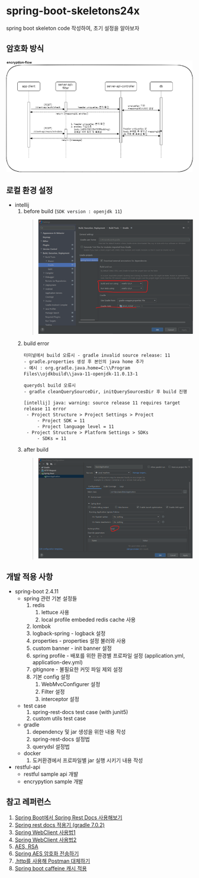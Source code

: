 # spring-boot-skeletons24x
spring boot skeleton code 작성하여, 초기 설정을 알아보자

## 암호화 방식
![encryption-flow.png](desc/encryption-flow.png)

## 로컬 환경 설정
* intellij
    1. before build (```SDK version : openjdk 11```)
       > ![before-build.png](desc/before-build.png)
    2. build error
       ````
       터미널에서 build 오류시 - gradle invalid source release: 11
       - gradle.properties 생성 후 본인의 java home 추가
       - 예시 : org.gradle.java.home=C:\\Program Files\\ojdkbuild\\java-11-openjdk-11.0.13-1 
       ````
       ````
       querydsl build 오류시
       - gradle cleanQuerySourceDir, initQuerySourcesDir 후 build 진행
       ````
       ````
       [intellij] java: warning: source release 11 requires target release 11 error
        - Project Structure > Project Settings > Project
            - Project SDK = 11
            - Project language level = 11
        - Project Structure > Platform Settings > SDKs
            - SDKs = 11
       ````
    3. after build
       > ![after-build.png](desc/after-build.png)


## 개발 적용 사항
* spring-boot 2.4.11
    * spring 관련 기본 설정들
      1. redis 
         1. lettuce 사용
         2. local profile embeded redis cache 사용
      2. lombok
      3. logback-spring - logback 설정
      4. properties - properties 설정 불러와 사용
      5. custom banner - init banner 설정
      6. spring profile - 배포를 위한 환경별 프로파일 설정 (application.yml, application-dev.yml)
      7. gitignore - 불필요한 커밋 파일 제외 설정
      8. 기본 config 설정
         1. WebMvcConfigurer 설정
         2. Filter 설정
         3. interceptor 설정
    * test case
      1. spring-rest-docs test case (with junit5)
      2. custom utils test case
    * gradle
      1. dependency 및 jar 생성을 위한 내용 작성
      2. spring-rest-docs 설정법 
      3. querydsl 설정법
    * docker
      1. 도커환경에서 프로파일별 jar 실행 시키기 내용 작성
* restful-api
    * restful sample api 개발
    * encrypytion sample 개발 
    

## 참고 레퍼런스
1. [Spring Boot에서 Spring Rest Docs 사용해보기](https://shinsunyoung.tistory.com/85)
2. [Spring rest docs 적용기 (gradle 7.0.2)](https://velog.io/@max9106/Spring-Spring-rest-docs%EB%A5%BC-%EC%9D%B4%EC%9A%A9%ED%95%9C-%EB%AC%B8%EC%84%9C%ED%99%94)
3. [Spring WebClient 사용법1](https://umbum.dev/1114)
4. [Spring WebClient 사용법2](https://medium.com/@odysseymoon/spring-webclient-%EC%82%AC%EC%9A%A9%EB%B2%95-5f92d295edc0)
5. [AES, RSA](https://velog.io/@osmdark/JAVA%EC%95%94%EB%B3%B5%ED%98%B8%ED%99%94)
6. [Spring AES 암호화 전송하기](https://velog.io/@haerong22/HTTP-%EB%B0%94%EB%94%94-%EB%8D%B0%EC%9D%B4%ED%84%B0-%EC%95%94%ED%98%B8%ED%99%94-%EC%A0%84%EC%86%A1%ED%95%98%EA%B8%B0)
7. [.http를 사용해 Postman 대체하기](https://jojoldu.tistory.com/266)
8. [Spring boot caffeine 캐시 적용](https://blog.yevgnenll.me/posts/spring-boot-with-caffeine-cache)
